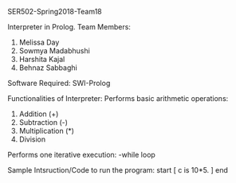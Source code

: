 SER502-Spring2018-Team18

Interpreter in Prolog.
Team Members:
1) Melissa Day
2) Sowmya Madabhushi
3) Harshita Kajal
4) Behnaz Sabbaghi

 Software Required:
 SWI-Prolog
 
 Functionalities of Interpreter:
 Performs basic arithmetic operations:
1) Addition (+)
2) Subtraction (-)
3) Multiplication (*)
4) Division 

Performs one iterative execution:
-while loop

Sample Intsruction/Code to run the program:
start
[
c is 10*5.
]
end
